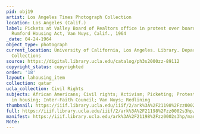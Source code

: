```yaml
---
pid: obj19
artist: Los Angeles Times Photograph Collection
location: Los Angeles (Calif.)
label: Pickets at Valley Board of Realtors office in protest over board's stance against
  Rumford Housing Act, Van Nuys, Calif., 1964
_date: 04-24-1964
object_type: photograph
current_location: University of California, Los Angeles. Library. Department of Special
  Collections
source: https://digital.library.ucla.edu/catalog/ph3s2000zz-89112
copyright_status: copyrighted
order: '18'
layout: lahousing_item
collection: qatar
ucla_collection: Civil Rights
subjects: African Americans; Civil rights; Activism; Picketing; Protests; Discrimination
  in housing; Inter-Faith Council; Van Nuys; Redlining
thumbnail: https://iiif.library.ucla.edu/iiif/2/ark%3A%2F21198%2Fzz0002s3hp/full/250,/0/default.jpg
full: https://iiif.library.ucla.edu/iiif/2/ark%3A%2F21198%2Fzz0002s3hp/full/full/0/default.jpg
manifest: https://iiif.library.ucla.edu/ark%3A%2F21198%2Fzz0002s3hp/manifest
Note: 
---
```

